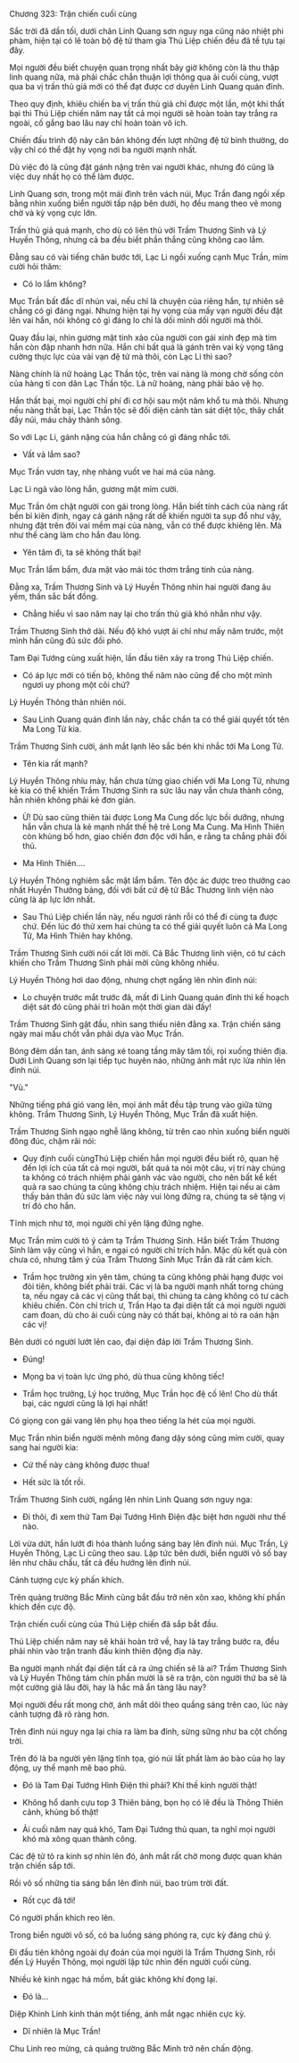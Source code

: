 




Chương 323: Trận chiến cuối cùng


Sắc trời đã dần tối, dưới chân Linh Quang sơn nguy nga cũng náo nhiệt phi phàm, hiện tại có lẽ toàn bộ đệ tử tham gia Thú Liệp chiến đều đã tề tựu tại đây.

Mọi người đều biết chuyện quan trọng nhất bây giờ không còn là thu thập linh quang nữa, mà phải chắc chắn thuận lợi thông qua ải cuối cùng, vượt qua ba vị trấn thủ giả mới có thể đạt được cơ duyên Linh Quang quán đỉnh.

Theo quy định, khiêu chiến ba vị trấn thủ giả chỉ được một lần, một khi thất bại thì Thú Liệp chiến năm nay tất cả mọi người sẽ hoàn toàn tay trắng ra ngoài, cố gắng bao lâu nay chỉ hoàn toàn vô ích.

Chiến đấu trình độ này căn bản không đến lượt những đệ tử bình thường, do vậy chỉ có thể đặt hy vọng nơi ba người mạnh nhất.

Dù việc đó là cũng đặt gánh nặng trên vai người khác, nhưng đó cũng là việc duy nhất họ có thể làm được.

Linh Quang sơn, trong một mái đình trên vách núi, Mục Trần đang ngồi xếp bằng nhìn xuống biển người tấp nập bên dưới, họ đều mang theo vẻ mong chờ và kỳ vọng cực lớn.

Trấn thủ giả quá mạnh, cho dù có liên thủ với Trầm Thương Sinh và Lý Huyền Thông, nhưng cả ba đều biết phần thắng cũng không cao lắm.

Đằng sau có vài tiếng chân bước tới, Lạc Li ngồi xuống cạnh Mục Trần, mỉm cười hỏi thăm:

- Có lo lắm không?

Mục Trần bất đắc dĩ nhún vai, nếu chỉ là chuyện của riêng hắn, tự nhiên sẽ chẳng có gì đáng ngại. Nhưng hiện tại hy vọng của mấy vạn người đều đặt lên vai hắn, nói không có gì đáng lo chỉ là dối mình dối người mà thôi.

Quay đầu lại, nhìn gương mặt tinh xảo của người con gái xinh đẹp mà tim hắn còn đập nhanh hơn nữa. Hắn chỉ bất quá là gánh trên vai kỳ vọng tăng cường thực lực của vài vạn đệ tử mà thôi, còn Lạc Li thì sao?

Nàng chính là nữ hoàng Lạc Thần tộc, trên vai nàng là mong chờ sống còn của hàng tỉ con dân Lạc Thần tộc. Là nữ hoàng, nàng phải bảo vệ họ.

Hắn thất bại, mọi người chỉ phí đi cơ hội sau một năm khổ tu mà thôi. Nhưng nếu nàng thất bại, Lạc Thần tộc sẽ đối diện cảnh tàn sát diệt tộc, thây chất đầy núi, máu chảy thành sông.

So với Lạc Li, gánh nặng của hắn chẳng có gì đáng nhắc tới.

- Vất vả lắm sao?

Mục Trần vươn tay, nhẹ nhàng vuốt ve hai má của nàng.

Lạc Li ngả vào lòng hắn, gương mặt mỉm cười.

Mục Trần ôm chặt người con gái trong lòng. Hắn biết tính cách của nàng rất bền bỉ kiên định, ngay cả gánh nặng rất dễ khiến người ta sụp đổ như vậy, nhưng đặt trên đôi vai mềm mại của nàng, vẫn có thể được khiêng lên. Mà như thế càng làm cho hắn đau lòng.

- Yên tâm đi, ta sẽ không thất bại!

Mục Trần lẩm bẩm, đưa mặt vào mái tóc thơm trắng tinh của nàng.

Đằng xa, Trầm Thương Sinh và Lý Huyền Thông nhìn hai người đang âu yếm, thần sắc bất đồng.

- Chẳng hiểu vì sao năm nay lại cho trấn thủ giả khó nhằn như vậy.

Trầm Thương Sinh thở dài. Nếu độ khó vượt ải chỉ như mấy năm trước, một mình hắn cũng đủ sức đối phó.

Tam Đại Tướng cùng xuất hiện, lần đầu tiên xảy ra trong Thú Liệp chiến.

- Có áp lực mới có tiến bộ, không thể năm nào cũng để cho một mình ngươi uy phong một cõi chứ?

Lý Huyền Thông thản nhiên nói.

- Sau Linh Quang quán đỉnh lần này, chắc chắn ta có thể giải quyết tốt tên Ma Long Tử kia.

Trầm Thương Sinh cười, ánh mắt lạnh lẽo sắc bén khi nhắc tới Ma Long Tử.

- Tên kia rất mạnh?

Lý Huyền Thông nhíu mày, hắn chưa từng giao chiến với Ma Long Tử, nhưng kẻ kia có thể khiến Trầm Thương Sinh ra sức lâu nay vẫn chưa thành công, hẳn nhiên không phải kẻ đơn giản.

- Ừ! Dù sao cũng thiên tài được Long Ma Cung dốc lực bồi dưỡng, nhưng hắn vẫn chưa là kẻ mạnh nhất thế hệ trẻ Long Ma Cung. Ma Hình Thiên còn khủng bố hơn, giao chiến đơn độc với hắn, e rằng ta chẳng phải đối thủ.

- Ma Hình Thiên....

Lý Huyền Thông nghiêm sắc mặt lẩm bẩm. Tên độc ác được treo thưởng cao nhất Huyền Thưởng bảng, đối với bất cứ đệ tử Bắc Thương linh viện nào cũng là áp lực lớn nhất.

- Sau Thú Liệp chiến lần này, nếu ngươi rảnh rỗi có thể đi cùng ta được chứ. Đến lúc đó thử xem hai chúng ta có thể giải quyết luôn cả Ma Long Tử, Ma Hình Thiên hay không.

Trầm Thương Sinh cười nói cất lời mời. Cả Bắc Thương linh viện, có tư cách khiến cho Trầm Thương Sinh phải mời cũng không nhiều.

Lý Huyền Thông hơi dao động, nhưng chợt ngẩng lên nhìn đỉnh núi:

- Lo chuyện trước mắt trước đã, mất đi Linh Quang quán đỉnh thì kế hoạch diệt sát đó cũng phải trì hoãn một thời gian dài đấy!

Trầm Thương Sinh gật đầu, nhìn sang thiếu niên đằng xa. Trận chiến sáng ngày mai mấu chốt vẫn phải dựa vào Mục Trần.

Bóng đêm dần tan, ánh sáng xé toang tầng mây tăm tối, rọi xuống thiên địa. Dưới Linh Quang sơn lại tiếp tục huyên náo, những ánh mắt rực lửa nhìn lên đỉnh núi.

"Vù."

Những tiếng phá gió vang lên, mọi ánh mắt đều tập trung vào giữa từng không. Trầm Thương Sinh, Lý Huyền Thông, Mục Trần đã xuất hiện.

Trầm Thương Sinh ngạo nghễ lăng không, từ trên cao nhìn xuống biển người đông đúc, chậm rãi nói:

- Quy định cuối cùngThú Liệp chiến hẳn mọi người đều biết rõ, quan hệ đến lợi ích của tất cả mọi người, bất quá ta nói một câu, vị trí này chúng ta không có trách nhiệm phải gánh vác vào người, cho nên bất kể kết quả ra sao chúng ta cũng không chịu trách nhiệm. Hiện tại nếu ai cảm thấy bản thân đủ sức làm việc này vui lòng đứng ra, chúng ta sẽ tặng vị trí đó cho hắn.

Tĩnh mịch như tờ, mọi người chỉ yên lặng đứng nghe.

Mục Trần mỉm cười tỏ ý cảm tạ Trầm Thương Sinh. Hắn biết Trầm Thương Sinh làm vậy cũng vì hắn, e ngại có người chỉ trích hắn. Mặc dù kết quả còn chưa có, nhưng tâm ý của Trầm Thương Sinh Mục Trần đã rất cảm kích.

- Trầm học trưởng xin yên tâm, chúng ta cũng không phải hạng được voi đòi tiên, không biết phải trái. Các vị là ba người mạnh nhất torng chúng ta, nếu ngay cả các vị cũng thất bại, thì chúng ta càng không có tư cách khiêu chiến. Còn chỉ trích ư, Trần Hạo ta đại diện tất cả mọi người người cam đoan, dù cho ải cuối cùng này có thất bại, không ai tỏ ra oán hận các vị!

Bên dưới có người lướt lên cao, đại diện đáp lời Trầm Thương Sinh.

- Đúng!

- Mọng ba vị toàn lực ứng phó, dù thua cũng không tiếc!

- Trầm học trưởng, Lý học trưởng, Mục Trần học đệ cố lên! Cho dù thất bại, các ngươi cũng là lợi hại nhất!

Có giọng con gái vang lên phụ họa theo tiếng la hét của mọi người.

Mục Trần nhìn biển người mênh mông đang dậy sóng cũng mỉm cười, quay sang hai người kia:

- Cứ thế này càng không được thua!

- Hết sức là tốt rồi.

Trầm Thương Sinh cười, ngẩng lên nhìn Linh Quang sơn nguy nga:

- Đi thôi, đi xem thử Tam Đại Tướng Hình Điện đặc biệt hơn người như thế nào.

Lời vừa dứt, hắn lướt đi hóa thành luồng sáng bay lên đỉnh núi. Mục Trần, Lý Huyền Thông, Lạc Li cũng theo sau. Lập tức bên dưới, biển người vô số bay lên như châu chấu, tất cả đều hướng lên đỉnh núi.

Cảnh tượng cực kỳ phấn khích.

Trên quảng trường Bắc Minh cũng bắt đầu trở nên xôn xao, không khí phấn khích đến cực độ.

Trận chiến cuối cùng của Thú Liệp chiến đã sắp bắt đầu.

Thú Liệp chiến năm nay sẽ khải hoàn trở về, hay là tay trắng bước ra, đều phải nhìn vào trận tranh đấu kinh thiên động địa này.

Ba người mạnh nhất đại diện tất cả ra ứng chiến sẽ là ai? Trầm Thương Sinh và Lý Huyền Thông tám chín phần mười là sẽ ra trận, còn người thứ ba sẽ là một cường giả lâu đời, hay là hắc mã ẩn tàng lâu nay?

Mọi người đều rất mong chờ, ánh mắt dõi theo quầng sáng trên cao, lúc này cảnh tượng đã rõ ràng hơn.

Trên đỉnh núi nguy nga lại chia ra làm ba đỉnh, sừng sững như ba cột chống trời.

Trên đó là ba người yên lặng tĩnh tọa, gió núi lất phất làm áo bào của họ lay động, uy thế mạnh mẽ bao phủ.

- Đó là Tam Đại Tướng Hình Điện thì phải? Khí thế kinh người thật!

- Không hổ danh cựu top 3 Thiên bảng, bọn họ có lẽ đều là Thông Thiên cảnh, khủng bố thật!

- Ải cuối năm nay quá khó, Tam Đại Tướng thủ quan, ta nghĩ mọi người khó mà xông quan thành công.

Các đệ tử tỏ ra kinh sợ nhìn lên đó, ánh mắt rất chờ mong được quan khán trận chiến sắp tới.

Rồi vô số những tia sáng bắn lên đỉnh núi, bao trùm trời đất.

- Rốt cục đã tới!

Có người phấn khích reo lên.

Trong biển người vô số, có ba luồng sáng phóng ra, cực kỳ đáng chú ý.

Đi đầu tiên không ngoài dự đoán của mọi người là Trầm Thương Sinh, rồi đến Lý Huyền Thông, mọi người lập tức nhìn đến người cuối cùng.

Nhiều kẻ kinh ngạc há mồm, bất giác không khí đọng lại.

- Đó là...

Diệp Khinh Linh kinh thán một tiếng, ánh mắt ngạc nhiên cực kỳ.

- Dĩ nhiên là Mục Trần!

Chu Linh reo mừng, cả quảng trường Bắc Minh trở nên chấn động.




